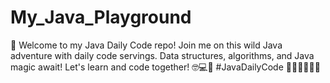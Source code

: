 # My_Java_Playground
🚀 Welcome to my Java Daily Code repo! Join me on this wild Java adventure with daily code servings. Data structures, algorithms, and Java magic await! Let's learn and code together! 🤓💻🌟 #JavaDailyCode 🚴‍♂️🚴‍♀️🎈🙌
